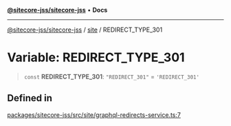 [**@sitecore-jss/sitecore-jss**](../../README.md) • **Docs**

***

[@sitecore-jss/sitecore-jss](../../README.md) / [site](../README.md) / REDIRECT\_TYPE\_301

# Variable: REDIRECT\_TYPE\_301

> `const` **REDIRECT\_TYPE\_301**: `"REDIRECT_301"` = `'REDIRECT_301'`

## Defined in

[packages/sitecore-jss/src/site/graphql-redirects-service.ts:7](https://github.com/Sitecore/jss/blob/14c94b27afbe004fefaf1cab8e080470a80ff3f4/packages/sitecore-jss/src/site/graphql-redirects-service.ts#L7)
